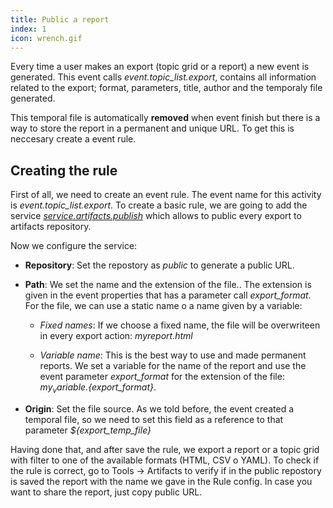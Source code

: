 ```yaml
---
title: Public a report
index: 1
icon: wrench.gif
---
```


Every time a user makes an export (topic grid or a report) a new event is generated. This event calls *event.topic_list.export*, contains all information related to the export; format, parameters, title, author and the temporaly file generated.

This temporal file is automatically **removed** when event finish but there is a way to store the report in a permanent and unique URL. To get this is neccesary create a event rule.


## Creating the rule

First of all, we need to create an event rule. The event name for this activity is *event.topic_list.export*. To create a basic rule, we are going to add the service *[service.artifacts.publish](Rules/Palette/Services/publish_files_according_catalog)* which allows to public every export to artifacts repository.

Now we configure the service:

* **Repository**: Set the repostory as *public* to generate a public URL.

* **Path**: We set the name and the extension of the file.. The extension is given in the event properties that has a parameter call *export_format*. For the file, we can use a static name o a name given by a variable:

    * *Fixed names*: If we choose a fixed name, the file will be overwriteen in every export action: *myreport.html*

    * *Variable name*: This is the best way to use and made permanent reports. We set a variable for the name of the report and use the event parameter *export_format* for the extension of the file: *${my_variable}.${export_format}*.

* **Origin**: Set the file source. As we told before, the event created a temporal file, so we need to set this field as a reference to that parameter *${export_temp_file}*

Having done that, and after save the rule, we export a report or a topic grid with filter to one of the available formats (HTML, CSV o YAML). To check if the rule is correct, go to Tools -> Artifacts to verify if in the public repostory is saved the report with the name we gave in the Rule config. In case you want to share the report, just copy public URL.
